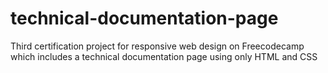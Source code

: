 # technical-documentation-page
Third certification project for responsive web design on Freecodecamp which includes a technical documentation page using only HTML and CSS
